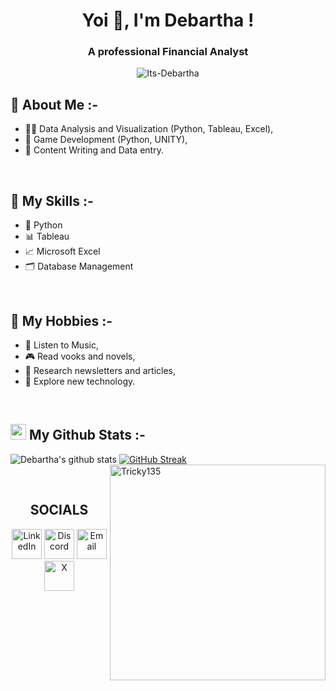 <h1 align="center">Yoi 👋, I'm Debartha !</h1>
<h3 align="center"> A professional Financial Analyst</h3>

<p align="center"> 
  <img src="https://komarev.com/ghpvc/?username=Its-Debartha&label=Profile%20views&color=0e75b6&style=flat" alt="Its-Debartha" /> 
</p>

## 💬 About Me :-
- 👨‍💻 Data Analysis and Visualization (Python, Tableau, Excel),
- 🧩 Game Development (Python, UNITY),
- 📜 Content Writing and Data entry.

<br>

## 🎯 My Skills :-
- 📄 Python
- 📊 Tableau
- 📈 Microsoft Excel
- 🗂️ Database Management

<br>

## 📅 My Hobbies :-
- 🎵 Listen to Music,
- 🎮 Read vooks and novels,
- 🎥 Research newsletters and articles,
- 🔎 Explore new technology.

<br>

## <img src='https://media1.giphy.com/media/du3J3cXyzhj75IOgvA/giphy.gif?cid=ecf05e47x2g034i9pzwtzzsd3xgg2w9nr94t4tflbbgo3008&rid=giphy.gif' width='25' /> My Github Stats :-
![Debartha's github stats](https://github-readme-stats.vercel.app/api?username=Its-Debartha&show_icons=true&title_color=ffc857&icon_color=8ac926&text_color=daf7dc&bg_color=151515&hide=issues&count_private=true&include_all_commits=true)
<img align="right" src="https://user-images.githubusercontent.com/74038190/219923809-b86dc415-a0c2-4a38-bc88-ad6cf06395a8.gif" width="345" alt="Tricky135" />
[![GitHub Streak](https://github-readme-streak-stats.herokuapp.com/?user=Its-Debartha&theme=dark)](https://git.io/streak-stats)

<br>

<h2 align="center"> SOCIALS</h2>
<p align="center">
  <a href="https://www.linkedin.com/in/debartha-das/">
    <img alt="LinkedIn" title="LinkedIn" height="48" width="48" src="https://cdn.simpleicons.org/linkedin"></a>
  
  <a href="https://discordapp.com/users/dr_paradox01">
    <img alt="Discord" title="Discord" height="48" width="48" src="https://cdn.simpleicons.org/discord"></a>

  <a href="debartha.slg@gmail.com">
    <img alt="Email" title="Email" height="48" width="48" src="https://cdn.simpleicons.org/gmail"></a>
    
  <a href="https://x.com/its_tricky__">
      <img alt="X" title="X" height="48" width="48" src="https://cdn.simpleicons.org/x"></a>
